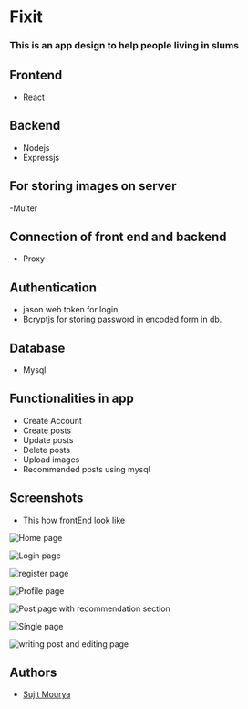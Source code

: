 # Fixit

### This is an app design to help people living in slums


## Frontend

- React

## Backend

- Nodejs
- Expressjs

## For storing images on server
-Multer

## Connection of front end and backend

- Proxy


## Authentication
 - jason web token for login
 - Bcryptjs for storing password in encoded form in db.
 
## Database

- Mysql

## Functionalities in app
- Create Account
- Create posts
- Update posts
- Delete posts
- Upload images
- Recommended posts using mysql

## Screenshots
- This how frontEnd look like

![Home page](https://github.com/mouryasujit/FIXIT/blob/master/images%20for%20readme/homepage.png?raw=true)

![Login page](https://github.com/mouryasujit/FIXIT/blob/master/images%20for%20readme/login.png?raw=true)

![register page](https://github.com/mouryasujit/FIXIT/blob/master/images%20for%20readme/register.png?raw=true)

![Profile page](https://github.com/mouryasujit/FIXIT/blob/master/images%20for%20readme/profilepage.png?raw=true)

![Post page with recommendation section](https://github.com/mouryasujit/FIXIT/blob/master/images%20for%20readme/recommendationpage.png?raw=true)

![Single page](https://github.com/mouryasujit/FIXIT/blob/master/images%20for%20readme/singlepage.png?raw=true)

![writing post and editing page](https://github.com/mouryasujit/FIXIT/blob/master/images%20for%20readme/updateissuepage.png?raw=true)


## Authors

- [Sujit Mourya](https://github.com/mouryasujit)
